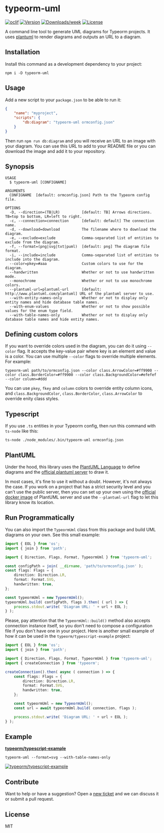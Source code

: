 # typeorm-uml

[![oclif](https://img.shields.io/badge/cli-oclif-brightgreen.svg)](https://oclif.io)
[![Version](https://img.shields.io/npm/v/typeorm-uml.svg)](https://www.npmjs.com/package/typeorm-uml)
[![Downloads/week](https://img.shields.io/npm/dw/typeorm-uml.svg)](https://www.npmjs.com/package/typeorm-uml)
[![License](https://img.shields.io/npm/l/typeorm-uml.svg)](https://github.com/eugene-manuilov/typeorm-uml/blob/master/package.json)

A command line tool to generate UML diagrams for Typeorm projects. It uses [plantuml](https://plantuml.com/) to render diagrams and outputs an URL to a diagram.

## Installation

Install this command as a development dependency to your project:

```sh-session
npm i -D typeorm-uml
```

## Usage

Add a new script to your `package.json` to be able to run it:

```json
{
    "name": "myproject",
    "scripts": {
        "db:diagram": "typeorm-uml ormconfig.json"
    }
}
```

Then run `npm run db:diagram` and you will receive an URL to an image with your diagram. You can use this URL to add to your README file or you can download the image and add it to your repository.

## Synopsis

```sh-session
USAGE
  $ typeorm-uml [CONFIGNAME]

ARGUMENTS
  CONFIGNAME  [default: ormconfig.json] Path to the Typeorm config file.

OPTIONS
  -D, --direction=(TB|LR)          [default: TB] Arrows directions. TB=top to bottom, LR=left to right.
  -c, --connection=connection      [default: default] The connection name.
  -d, --download=download          The filename where to download the diagram.
  -e, --exclude=exclude            Comma-separated list of entities to exclude from the diagram.
  -f, --format=(png|svg|txt|puml)  [default: png] The diagram file format.
  -i, --include=include            Comma-separated list of entities to include into the diagram.
  --color=pkey=#aaa                Custom colors to use for the diagram.
  --handwritten                    Whether or not to use handwritten mode.
  --monochrome                     Whether or not to use monochrome colors.
  --plantuml-url=plantuml-url      [default: http://www.plantuml.com/plantuml] URL of the plantuml server to use.
  --with-entity-names-only         Whether or not to display only entity names and hide database table names.
  --with-enum-values               Whether or not to show possible values for the enum type field.
  --with-table-names-only          Whether or not to display only database table names and hide entity names.
```

## Defining custom colors

If you want to override colors used in the diagram, you can do it using `--color` flag. It accepts the key-value pair where key is an element and value is a color. You can use multiple `--color` flags to override multiple elements. For example:

```sh-session
typeorm-uml path/to/ormconfig.json --color class.ArrowColor=#ff9900 --color class.BorderColor=#ff9900 --color class.BackgroundColor=#efefef --color column=#ddd
```

You can use `pkey`, `fkey` and `column` colors to override entity column icons, and `class.BackgroundColor`, `class.BorderColor`, `class.ArrowColor` to override enity class styles.

## Typescript

If you use `.ts` entities in your Typeorm config, then run this command with `ts-node` like this:

```sh-session
ts-node ./node_modules/.bin/typeorm-uml ormconfig.json
```

## PlantUML

Under the hood, this library uses the [PlantUML Language](https://plantuml.com/) to define diagrams and the [official plantuml server](http://www.plantuml.com/plantuml) to draw it.

In most cases, it's fine to use it without a doubt. However, it's not always the case. If you work on a project that has a strict security level and you can't use the public server, then you can set up your own using the [official docker image](https://hub.docker.com/r/plantuml/plantuml-server) of PlantUML server and use the `--plantuml-url` flag to let this library know its location.

## Run Programmatically

You can also import the `TypeormUml` class from this package and build UML diagrams on your own. See this small example:

```typescript
import { EOL } from 'os';
import { join } from 'path';

import { Direction, Flags, Format, TypeormUml } from 'typeorm-uml';

const configPath = join( __dirname, 'path/to/ormconfig.json' );
const flags: Flags = {
    direction: Direction.LR,
    format: Format.SVG,
    handwritten: true,
};

const typeormUml = new TypeormUml();
typeormUml.build( configPath, flags ).then( ( url ) => {
    process.stdout.write( 'Diagram URL: ' + url + EOL );
} );
```

Please, pay attention that the `TypeormUml::build()` method also accepts connection instance itself, so you don't need to compose a configuration file if you don't have one in your project. Here is another small example of how it can be used in the `typeorm/typescript-example` project:

```typescript
import { EOL } from 'os';
import { join } from 'path';

import { Direction, Flags, Format, TypeormUml } from 'typeorm-uml';
import { createConnection } from 'typeorm';

createConnection().then( async ( connection ) => {
    const flags: Flags = {
        direction: Direction.LR,
        format: Format.SVG,
        handwritten: true,
    };

    const typeormUml = new TypeormUml();
    const url = await typeormUml.build( connection, flags );

    process.stdout.write( 'Diagram URL: ' + url + EOL );
} );
```

## Example

[**typeorm/typescript-example**](https://github.com/typeorm/typescript-example)

```sh-session
typeorm-uml --format=svg --with-table-names-only
```

[![typeorm/typescript-example](http://www.plantuml.com/plantuml/svg/ZPDHYzim3CVV_Icq6um6MeuRzEK8uRhkjjtB6AMClGqdLXjJnmgsIXkk_UwpaxGDNO_DWSJMJ_fBZkmdpzBnjZ92l5EuqXQ1PMvmX5PME0QLnsy2Q5bp0tTfddMcz3xFxYv1zGQRqJw1rvL6euuG_DA23Bd7pz9jlf9HQ1UailH3SCpI-vPbi8yoPv7LjKYdy7xMZhzYpt71iAtihSZdB_49aHKgBISE2t9gA25AhH0yeqFYfaRV6IhaabI_ABGh30h1L0CJvCHC5IWTr5YJ5S9ljAsbanKusbeLSbXqC1tOJIWpoWEv83m0lfIATjgkOIMDnm4ffLKxfvdHzcm02oEzXrS1ONoInMRT9fx7NS6kr8mjcJb7kyxeKQuTekqYmaz0TmME8komRJtC9UEQN3E6efz10j9VLZ5nst7G2f97UFc-73qy913CVIyWdf68ViuMys-pnUZZT1huyPpZ1taUGntUdNOx-m_TS0pD3U610-uvykNph-KmOKpmkz-1Hd-QDkCtoQMmc_HIR7HvkIwuGoVlAnpAUbFtU9XC3eTMz9zEfxKGJsXLlCP_0000)](http://www.plantuml.com/plantuml/svg/ZPDHYzim3CVV_Icq6um6MeuRzEK8uRhkjjtB6AMClGqdLXjJnmgsIXkk_UwpaxGDNO_DWSJMJ_fBZkmdpzBnjZ92l5EuqXQ1PMvmX5PME0QLnsy2Q5bp0tTfddMcz3xFxYv1zGQRqJw1rvL6euuG_DA23Bd7pz9jlf9HQ1UailH3SCpI-vPbi8yoPv7LjKYdy7xMZhzYpt71iAtihSZdB_49aHKgBISE2t9gA25AhH0yeqFYfaRV6IhaabI_ABGh30h1L0CJvCHC5IWTr5YJ5S9ljAsbanKusbeLSbXqC1tOJIWpoWEv83m0lfIATjgkOIMDnm4ffLKxfvdHzcm02oEzXrS1ONoInMRT9fx7NS6kr8mjcJb7kyxeKQuTekqYmaz0TmME8komRJtC9UEQN3E6efz10j9VLZ5nst7G2f97UFc-73qy913CVIyWdf68ViuMys-pnUZZT1huyPpZ1taUGntUdNOx-m_TS0pD3U610-uvykNph-KmOKpmkz-1Hd-QDkCtoQMmc_HIR7HvkIwuGoVlAnpAUbFtU9XC3eTMz9zEfxKGJsXLlCP_0000)

## Contribute

Want to help or have a suggestion? Open a [new ticket](https://github.com/eugene-manuilov/typeorm-uml/issues/new) and we can discuss it or submit a pull request.

## License

MIT
